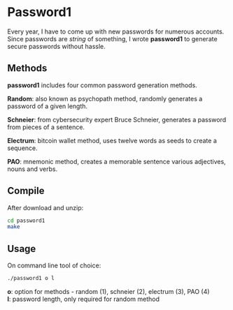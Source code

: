 # Password1 

Every year, I have to come up with new passwords for numerous accounts. Since passwords are *string* of something, I wrote **password1** to generate secure passwords without hassle.

## Methods 

**password1** includes four common password generation methods. 

**Random**: also known as psychopath method, randomly generates a password of a given length.

**Schneier**: from cybersecurity expert Bruce Schneier, generates a password from pieces of a sentence.

**Electrum**: bitcoin wallet method, uses twelve words as seeds to create a sequence. 

**PAO**: mnemonic method, creates a memorable sentence various adjectives, nouns and verbs.

## Compile

After download and unzip:

```sh
cd password1
make 
```
## Usage

On command line tool of choice:

```sh
./password1 o l
```

**o**: option for methods - random (1), schneier (2), electrum (3), PAO (4)    
**l**: password length, only required for random method 



